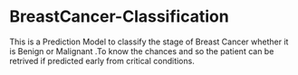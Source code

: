 # BreastCancer-Classification
This is a Prediction Model  to classify the stage of Breast Cancer whether it is Benign or Malignant .To know the chances and
so the patient can be retrived if predicted early from critical conditions.
